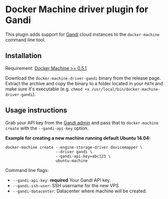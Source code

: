 <!--[metadata]>
+++
title = "Gandi"
description = "Gandi driver for docker machine"
keywords = ["machine, Gandi, driver, docker"]
[menu.main]
parent="smn_machine_drivers"
+++
<![end-metadata]-->

# Docker Machine driver plugin for Gandi

This plugin adds support for [Gandi](https://www.gandi.net/) cloud instances to the `docker-machine` command line tool.

<!-- [![CircleCI](https://img.shields.io/circleci/project/gandi/docker-machine-gandi.svg)](https://circleci.com/gh/gandi/docker-machine-gandi/) -->

## Installation

Requirement: [Docker Machine >= 0.5.1](https://github.com/docker/machine)

Download the `docker-machine-driver-gandi` binary from the release page.
Extract the archive and copy the binary to a folder located in your `PATH` and make sure it's executable (e.g. `chmod +x /usr/local/bin/docker-machine-driver-gandi`).

## Usage instructions

Grab your API key from the [Gandi admin](https://www.gandi.net/admin/api_key) and pass that to `docker-machine create` with the `--gandi-api-key` option.


**Example for creating a new machine running default Ubuntu 14.04:**

    docker-machine create --engine-storage-driver devicemapper \
                          --driver gandi \
                          --gandi-api-key=abc123 \
                          ubuntu-machine

Command line flags:

 - `--gandi-api-key`: **required** Your Gandi API key.
 - `--gandi-ssh-user`: SSH username for the new VPS
 - `--gandi-datacenter`: Datacenter where machine will be created.
